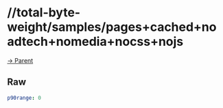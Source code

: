 
# //total-byte-weight/samples/pages+cached+noadtech+nomedia+nocss+nojs

[→ Parent](../..)


## Raw


```yaml
p90range: 0

```

